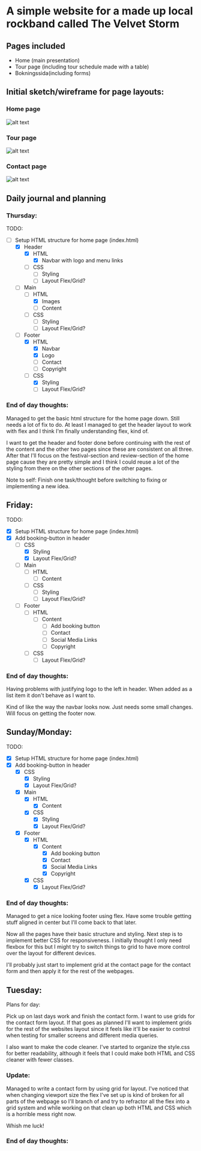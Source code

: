 # A simple website for a made up local rockband called The Velvet Storm

## Pages included

- Home (main presentation)
- Tour page (including tour schedule made with a table)
- Bokningssida(including forms)

## Initial sketch/wireframe for page layouts:

### Home page

![alt text](mockup/startsida-mockup.png)

### Tour page

![alt text](mockup/tour-mockup.png)

### Contact page

![alt text](mockup/contact-mockup.png)

## Daily journal and planning

### Thursday:

TODO:

- [ ] Setup HTML structure for home page (index.html)
  - [x] Header
    - [x] HTML
      - [x] Navbar with logo and menu links
    - [ ] CSS
      - [ ] Styling
      - [ ] Layout Flex/Grid?
  - [ ] Main
    - [ ] HTML
      - [x] Images
      - [ ] Content
    - [ ] CSS
      - [ ] Styling
      - [ ] Layout Flex/Grid?
  - [ ] Footer
    - [x] HTML
      - [x] Navbar
      - [x] Logo
      - [ ] Contact
      - [ ] Copyright
    - [ ] CSS
      - [x] Styling
      - [ ] Layout Flex/Grid?

### End of day thoughts:

Managed to get the basic html structure for the home page down. Still needs a lot of fix to do.
At least I managed to get the header layout to work with flex and I think I'm finally understanding flex, kind of.

I want to get the header and footer done before continuing with the rest of the content and the other two pages since these are consistent on all three. After that I'll focus on the festival-section and review-section of the home page cause they are pretty simple and I think I could reuse a lot of the styling from there on the other sections of the other pages.

Note to self:
Finish one task/thought before switching to fixing or implementing a new idea.

## Friday:

TODO:

- [x] Setup HTML structure for home page (index.html)
- [x] Add booking-button in header
  - [ ] CSS
    - [x] Styling
    - [x] Layout Flex/Grid?
  - [ ] Main
    - [ ] HTML
      - [ ] Content
    - [ ] CSS
      - [ ] Styling
      - [ ] Layout Flex/Grid?
  - [ ] Footer
    - [ ] HTML
      - [ ] Content
        - [ ] Add booking button
        - [ ] Contact
        - [ ] Social Media Links
        - [ ] Copyright
    - [ ] CSS
      - [ ] Layout Flex/Grid?

### End of day thoughts:

Having problems with justifying logo to the left in header. When added as a list item it don't behave as I want to.

Kind of like the way the navbar looks now. Just needs some small changes.
Will focus on getting the footer now.

## Sunday/Monday:

TODO:

- [x] Setup HTML structure for home page (index.html)
- [x] Add booking-button in header
  - [x] CSS
    - [x] Styling
    - [x] Layout Flex/Grid?
  - [x] Main
    - [x] HTML
      - [x] Content
    - [x] CSS
      - [x] Styling
      - [x] Layout Flex/Grid?
  - [x] Footer
    - [x] HTML
      - [x] Content
        - [x] Add booking button
        - [x] Contact
        - [x] Social Media Links
        - [x] Copyright
    - [x] CSS
      - [x] Layout Flex/Grid?

### End of day thoughts:

Managed to get a nice looking footer using flex. Have some trouble getting stuff aligned in center but I'll come back to that later.

Now all the pages have their basic structure and styling. Next step is to implement better CSS for responsiveness. I initially thought I only need flexbox for this but I might try to switch things to grid to have more control over the layout for different devices.

I'll probably just start to implement grid at the contact page for the contact form and then apply it for the rest of the webpages.

## Tuesday:

Plans for day:

Pick up on last days work and finish the contact form. I want to use grids for the contact form layout. If that goes as planned I'll want to implement grids for the rest of the websites layout since it feels like it'll be easier to control when testing for smaller screens and different media queries.

I also want to make the code cleaner. I've started to organize the style.css for better readability, although it feels that I could make both HTML and CSS cleaner with fewer classes.

### Update:

Managed to write a contact form by using grid for layout.
I've noticed that when changing viewport size the flex I've set up is kind of broken for all parts of the webpage so I'll branch of and try to refractor all the flex into a grid system and while working on that clean up both HTML and CSS which is a horrible mess right now.

Whish me luck!

### End of day thoughts:
